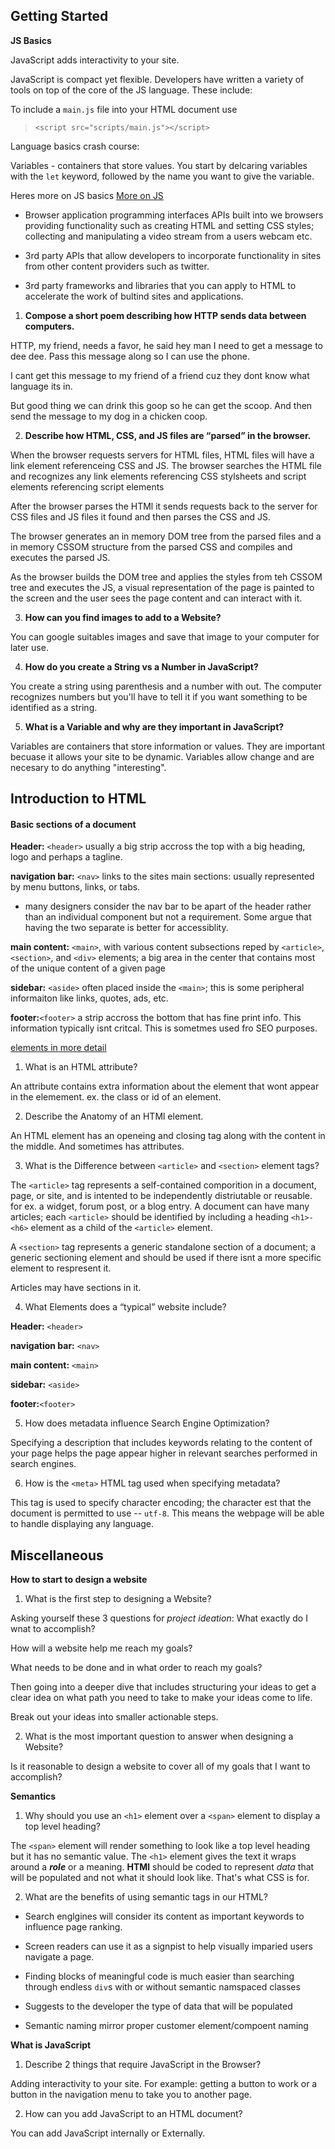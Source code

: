 ## Getting Started


**JS Basics**

JavaScript adds interactivity to your site. 

JavaScript is compact yet flexible. Developers have written a variety of tools on top of the core of the JS language. These include: 

To include a `main.js` file into your HTML document use 
>
> `<script src="scripts/main.js"></script>`

Language basics crash course:

Variables - containers that store values. You start by delcaring variables with the `let` keyword, followed by the name you want to give the variable.

Heres more on JS basics [More on JS](https://developer.mozilla.org/en-US/docs/Learn/Getting_started_with_the_web/JavaScript_basics)


* Browser application programming interfaces APIs built into we browsers providing functionality such as creating HTML and setting CSS styles; collecting and manipulating a video stream from a users webcam etc. 

* 3rd party APIs that allow developers to incorporate functionality in sites from other content providers such as twitter. 

* 3rd party frameworks and libraries that you can apply to HTML to accelerate the work of bultind sites and applications. 

1. **Compose a short poem describing how HTTP sends data between computers.**

HTTP, my friend, needs a favor, he said hey man I need to get a message to dee dee.  Pass this message along so I can use the phone. 

I cant get this message to my friend of a friend cuz they dont know what language its in. 

But good thing we can drink this goop so he can get the scoop. And then send the message to my dog in a chicken coop. 

2. **Describe how HTML, CSS, and JS files are “parsed” in the browser.**

When the browser requests servers for HTML files, HTML files will have a link element referenceing CSS and JS. The browser searches the HTML file and recognizes any link elements referencing CSS stylsheets and script elements referencing script elements

After the browser parses the HTMl it sends requests back to the server for CSS files and JS files it found and then parses the CSS and JS.

The browser generates an in memory DOM tree from the parsed files and a in memory CSSOM structure from the parsed CSS and compiles and executes the parsed JS. 

As the browser builds the DOM tree and applies the styles from teh CSSOM tree and executes the JS, a visual representation of the page is painted to the screen and the user sees the page content and can interact with it. 

3. **How can you find images to add to a Website?**

You can google suitables images and save that image to your computer for later use. 


4. **How do you create a String vs a Number in JavaScript?**

You create a string using parenthesis and a number with out. The computer recognizes numbers but you'll have to tell it if you want something to be identified as a string. 


5. **What is a Variable and why are they important in JavaScript?**

Variables are containers that store information or values. They are important becuase it allows your site to be dynamic. Variables allow change and are  necesary to do anything "interesting". 



## Introduction to HTML

#### Basic sections of a document

**Header:** `<header>` usually a big strip accross the top with a big heading, logo and perhaps a tagline.

**navigation bar:** `<nav>` links to the sites main sections: usually represented by menu buttons, links, or tabs.

* many designers consider the nav bar to be apart of the header rather than an individual component but not a requirement. Some argue that having the two separate is better for accessiblity. 

**main content:** `<main>`, with various content subsections reped by `<article>`, `<section>`, and `<div>` elements; a big area in the center that contains most of the unique content of a given page

**sidebar:** `<aside>` often placed inside the `<main>`; this is some peripheral informaiton like links, quotes, ads, etc. 

**footer:**`<footer>` a strip accross the bottom that has fine print info. This information typically isnt critcal. This is sometmes used fro SEO purposes.

[elements in more detail](https://developer.mozilla.org/en-US/docs/Learn/HTML/Introduction_to_HTML/Document_and_website_structure)


1. What is an HTML attribute?

An attribute contains extra information about the element that wont appear in the elemement. ex. the class or id of an element. 

2. Describe the Anatomy of an HTMl element.

An HTML element has an openeing and closing tag along with the content in the middle. And sometimes has attributes. 

3. What is the Difference between `<article>` and `<section>` element tags?

The `<article>` tag represents a self-contained comporition in a document, page, or site, and is intented to be independently distriutable or reusable. for ex. a widget, forum post, or a blog entry. A document can have many articles; each `<article>` should be identified by including a heading `<h1>-<h6>` element as a child of the `<article>` element. 

A `<section>` tag represents a generic standalone section of a document; a generic sectioning element and should be used if there isnt a more specific element to respresent it. 

Articles may have sections in it. 

4. What Elements does a “typical” website include?

**Header:** `<header>` 

**navigation bar:** `<nav>`

**main content:** `<main>`

**sidebar:** `<aside>` 

**footer:**`<footer>`

5. How does metadata influence Search Engine Optimization?

Specifying a description that includes keywords relating to the content of your page helps the page appear higher in relevant searches performed in search engines. 

6. How is the `<meta>` HTML tag used when specifying metadata?

This tag is used to specify character encoding; the character est that the document is permitted to use -- `utf-8`. This means the webpage will be able to handle displaying any language. 


## Miscellaneous

**How to start to design a website**

1. What is the first step to designing a Website?

Asking yourself these 3 questions for *project ideation*:
What exactly do I wnat to accomplish?

How will a website help me reach my goals?

What needs to be done and in what order to reach my goals? 

Then going into a deeper dive that includes structuring your ideas to get a clear idea on what path you need to take to make your ideas come to life. 

Break out your ideas into smaller actionable steps. 

2. What is the most important question to answer when designing a Website?

Is it reasonable to design a website to cover all of my goals that I want to accomplish? 

**Semantics**

1. Why should you use an `<h1>` element over a `<span>` element to display a top level heading?

The `<span>` element will render something to look like a top level heading but it has no semantic value. The `<h1>` element gives the text it wraps around a ***role*** or a meaning. **HTMl** should be coded to represent *data* that will be populated and not what it should look like. That's what CSS is for. 

2. What are the benefits of using semantic tags in our HTML?

* Search englgines will consider its content as important keywords to influence page ranking. 

* Screen readers can use it as a signpist to help visually imparied users navigate a page. 

* Finding blocks of meaningful code is much easier than searching through endless `div`s with or without semantic namspaced classes

* Suggests to the developer the type of data that will be populated

* Semantic naming mirror proper customer element/compoent naming 

**What is JavaScript**

1. Describe 2 things that require JavaScript in the Browser?

Adding interactivity to your site. For example: getting a button to work or a button in the navigation menu to take you to another page. 


2. How can you add JavaScript to an HTML document?

You can add JavaScript internally or Externally. 